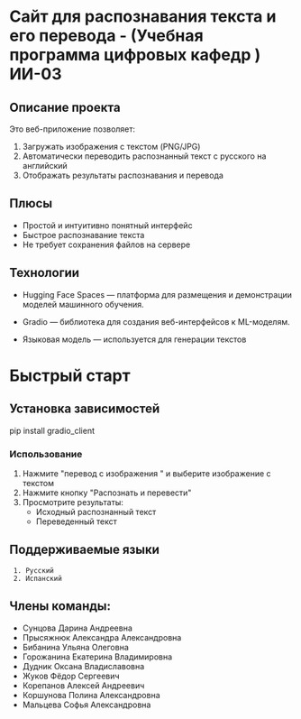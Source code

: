 #  Сайт для распознавания текста и его перевода - (Учебная программа цифровых кафедр ) ИИ-03

##  Описание проекта

Это веб-приложение позволяет:
1. Загружать изображения с текстом (PNG/JPG)
2. Автоматически переводить распознанный текст с русского на английский
3. Отображать результаты распознавания и перевода

## Плюсы
- Простой и интуитивно понятный интерфейс
- Быстрое распознавание текста
- Не требует сохранения файлов на сервере

## Технологии

- Hugging Face Spaces — платформа для размещения и демонстрации моделей машинного обучения.

- Gradio — библиотека для создания веб-интерфейсов к ML-моделям.

- Языковая модель — используется для генерации текстов

# Быстрый старт

## Установка зависимостей

pip install gradio_client

### Использование

1. Нажмите "перевод с изображения " и выберите изображение с текстом
2. Нажмите кнопку "Распознать и перевести"
3. Просмотрите результаты:
   - Исходный распознанный текст
   - Переведенный текст

##  Поддерживаемые языки

     1. Русский
     2. Испанский

## Члены команды:
- Сунцова Дарина Андреевна
- Прысяжнюк Александра Александровна
- Бибанина Ульяна Олеговна
- Горожанина Екатерина Владимировна
- Дудник Оксана Владиславовна
- Жуков Фёдор Сергеевич
- Корепанов Алексей Андреевич
- Коршунова Полина Александровна
- Мальцева Софья Александровна 
